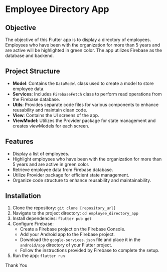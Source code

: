 # Employee Directory App

## Objective
The objective of this Flutter app is to display a directory of employees. Employees who have been with the organization for more than 5 years and are active will be highlighted in green color. The app utilizes Firebase as the database and backend.

## Project Structure
- **Model**: Contains the `DataModel` class used to create a model to store employee data.
- **Services**: Includes `FirebaseFetch` class to perform read operations from the Firebase database.
- **Utils**: Provides separate code files for various components to enhance reusability and maintain clean code.
- **View**: Contains the UI screens of the app.
- **ViewModel**: Utilizes the Provider package for state management and creates viewModels for each screen.

## Features
- Display a list of employees.
- Highlight employees who have been with the organization for more than 5 years and are active in green color.
- Retrieve employee data from Firebase database.
- Utilize Provider package for efficient state management.
- Organize code structure to enhance reusability and maintainability.

## Installation
1. Clone the repository: `git clone [repository_url]`
2. Navigate to the project directory: `cd employee_directory_app`
3. Install dependencies: `flutter pub get`
4. Configure Firebase:
   - Create a Firebase project on the Firebase Console.
   - Add your Android app to the Firebase project.
   - Download the `google-services.json` file and place it in the `android/app` directory of your Flutter project.
   - Follow the instructions provided by Firebase to complete the setup.
5. Run the app: `flutter run`



Thank You
